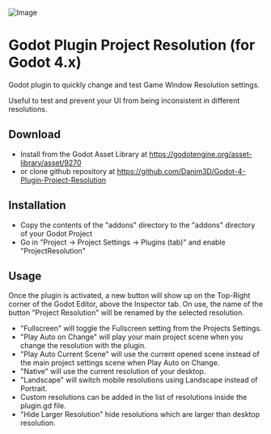 ![Image](https://img.itch.zone/aW1hZ2UvMTM3ODU2OC84MDI4MDExLnBuZw==/original/ZQ1nVq.png)

# Godot Plugin Project Resolution (for Godot 4.x)

Godot plugin to quickly change and test Game Window Resolution settings.

Useful to test and prevent your UI from being inconsistent in different resolutions.

## Download

- Install from the Godot Asset Library at https://godotengine.org/asset-library/asset/9270
- or clone github repository at https://github.com/Danim3D/Godot-4-Plugin-Project-Resolution


## Installation

- Copy the contents of the "addons" directory to the "addons" directory of your Godot Project
- Go in "Project -> Project Settings -> Plugins (tab)" and enable "ProjectResolution"


## Usage

Once the plugin is activated, a new button will show up on the Top-Right corner of the Godot Editor, above the Inspector tab.
On use, the name of the button "Project Resolution" will be renamed by the selected resolution.

- "Fullscreen" will toggle the Fullscreen setting from the Projects Settings.
- "Play Auto on Change" will play your main project scene when you change the resolution with the plugin.
- "Play Auto Current Scene" will use the current opened scene instead of the main project settings scene when Play Auto on Change.
- "Native" will use the current resolution of your desktop.
- "Landscape" will switch mobile resolutions using Landscape instead of Portrait.
- Custom resolutions can be added in the list of resolutions inside the plugin.gd file.
- "Hide Larger Resolution" hide resolutions which are larger than desktop resolution.
